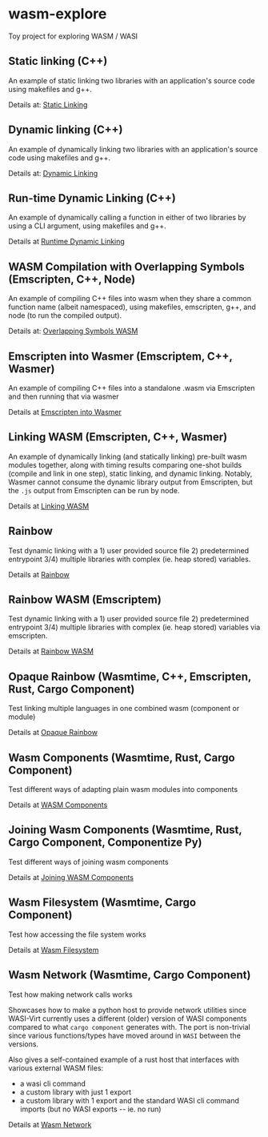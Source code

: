 # wasm-explore
Toy project for exploring WASM / WASI

## Static linking (C++)

An example of static linking two libraries with an application's source code using makefiles and g++.

Details at: [Static Linking](./static-linking/README.md)

## Dynamic linking (C++)

An example of dynamically linking two libraries with an application's source code using makefiles and g++.

Details at: [Dynamic Linking](./dynamic-linking/README.md)

## Run-time Dynamic Linking (C++)

An example of dynamically calling a function in either of two libraries by using a CLI argument, using makefiles and g++.

Details at [Runtime Dynamic Linking](./run-time-dynamic-linking/README.md)

## WASM Compilation with Overlapping Symbols (Emscripten, C++, Node)

An example of compiling C++ files into wasm when they share a common function name (albeit namespaced), using makefiles, emscripten, g++, and node (to run the compiled output).

Details at: [Overlapping Symbols WASM](./overlapping-symbols-wasm/README.md)

## Emscripten into Wasmer (Emscriptem, C++, Wasmer)

An example of compiling C++ files into a standalone .wasm via Emscripten and then running that via wasmer

Details at [Emscripten into Wasmer](./emscripten-into-wasmer/README.md)

## Linking WASM (Emscripten, C++, Wasmer)

An example of dynamically linking (and statically linking) pre-built wasm modules together, along with timing results comparing one-shot builds (compile and link in one step), static linking, and dynamic linking. Notably, Wasmer cannot consume the dynamic library output from Emscripten, but the `.js` output from Emscripten can be run by node.

Details at [Linking WASM](./linking-wasm/README.md)

## Rainbow

Test dynamic linking with a 1) user provided source file 2) predetermined entrypoint 3/4) multiple libraries with complex (ie. heap stored) variables.

Details at [Rainbow](./rainbow/README.md)

## Rainbow WASM (Emscriptem)

Test dynamic linking with a 1) user provided source file 2) predetermined entrypoint 3/4) multiple libraries with complex (ie. heap stored) variables via emscripten.

Details at [Rainbow WASM](./rainbow-wasm/README.md)

## Opaque Rainbow (Wasmtime, C++, Emscripten, Rust, Cargo Component)

Test linking multiple languages in one combined wasm (component or module)

Details at [Opaque Rainbow](./opaque-rainbow/README.md)

## Wasm Components (Wasmtime, Rust, Cargo Component)

Test different ways of adapting plain wasm modules into components

Details at [WASM Components](./wasm-components/README.md)

## Joining Wasm Components (Wasmtime, Rust, Cargo Component, Componentize Py)

Test different ways of joining wasm components

Details at [Joining WASM Components](./joining-wasm-components/README.md)

## Wasm Filesystem (Wasmtime, Cargo Component)

Test how accessing the file system works

Details at [Wasm Filesystem](./wasm-filesystem/README.md)

## Wasm Network (Wasmtime, Cargo Component)

Test how making network calls works

Showcases how to make a python host to provide network utilities since WASI-Virt currently uses a different (older) version of WASI components compared to what `cargo component` generates with. The port is non-trivial since various functions/types have moved around in `WASI` between the versions.

Also gives a self-contained example of a rust host that interfaces with various external WASM files:
- a wasi cli command
- a custom library with just 1 export
- a custom library with 1 export and the standard WASI cli command imports (but no WASI exports -- ie. no run)

Details at [Wasm Network](./wasm-network/README.md)